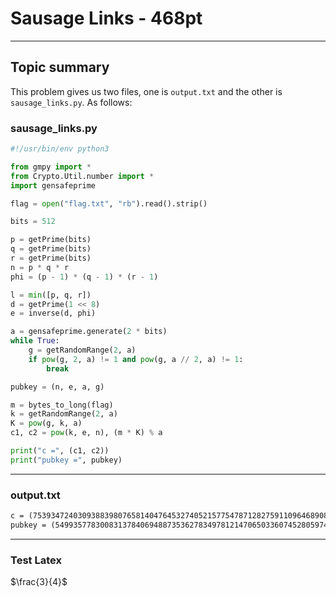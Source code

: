 <style TYPE="text/css">
code.has-jax {font: inherit; font-size: 100%; background: inherit; border: inherit;}
</style>
<script type="text/x-mathjax-config">
MathJax.Hub.Config({
    tex2jax: {
        inlineMath: [['$','$'], ['\\(','\\)']],
        skipTags: ['script', 'noscript', 'style', 'textarea', 'pre'] // removed 'code' entry
    }
});
MathJax.Hub.Queue(function() {
    var all = MathJax.Hub.getAllJax(), i;
    for(i = 0; i < all.length; i += 1) {
        all[i].SourceElement().parentNode.className += ' has-jax';
    }
});
</script>
<script type="text/javascript" src="https://cdnjs.cloudflare.com/ajax/libs/mathjax/2.7.4/MathJax.js?config=TeX-AMS_HTML-full"></script>
# Sausage Links - 468pt
----------------------------------------
## Topic summary

This problem gives us two files, one is `output.txt` and the other is `sausage_links.py`. As follows:
### sausage_links.py
```py
#!/usr/bin/env python3

from gmpy import *
from Crypto.Util.number import *
import gensafeprime

flag = open("flag.txt", "rb").read().strip()

bits = 512

p = getPrime(bits)
q = getPrime(bits)
r = getPrime(bits)
n = p * q * r
phi = (p - 1) * (q - 1) * (r - 1)

l = min([p, q, r])
d = getPrime(1 << 8)
e = inverse(d, phi)

a = gensafeprime.generate(2 * bits)
while True:
    g = getRandomRange(2, a)
    if pow(g, 2, a) != 1 and pow(g, a // 2, a) != 1:
        break

pubkey = (n, e, a, g)

m = bytes_to_long(flag)
k = getRandomRange(2, a)
K = pow(g, k, a)
c1, c2 = pow(k, e, n), (m * K) % a

print("c =", (c1, c2))
print("pubkey =", pubkey)

```
----------------------------------------------------------------------------------------------------------

### output.txt
```txt
c = (75393472403093883980765814047645327405215775478712827591109646890837780762923959326166827649826238535312344488349557712816610930220370001305827412505043127914547998320440240250325118053813714466854788644697706490515892504619105361332594358021214992759872975638137819189634434255388142452402903984216170592454070190763219802978580474823882279160692450914521162374808790341598702288608920814072249086450656427949215063564752988546802554974565217418056403485189158, 21743667484649294456505545386313391146296096106309721435244191430622536536241638911796782012089471615188229556482084132221324157541121095745921331613424302593658426094356838716843005440373679746518683613229280959080885966038959064524609397524131981550731325678855657987757274636339648236504515056989339931829)
pubkey = (549935778300831378406948873536278349781214706503360745280597408861216877781142622004454148443526758471040653633080987617044763942008023466559253761306561736450658314626615456982873023501736081710037081947666247132668118860186965548713647775109193997705890766881191577188287773692953347103686449329398217311195051172403636510262250822460785125486925931569891688688353900466632582649417645956790937903144901696446727579207702041958066277574559994377445136251040659, 32204951698260962458157592984992469529416584332675382497988021285424821386904232277036373403101864193040613563796784569698857185940927175841205145358641690922026788366581684507467056308764343250379771013177468030580725648480591696059317745554974780583562695962973324819593002957827750301174079447431501960032717699255546396631743680242345092881301693065171460311485778344053788138555054294470951574964376432654831106364396876336137419860163278539415409181597819, 138573907982913094895957560613895338045899660024192238553307135243826517727787057358804422211354202143617168828075979083404334708411832425604299257351876162289412352723963051979157876631398717413563591084855571688469543441655488090919934371369975426760135367341463974144518915155974937301498827086824773106003, 68759670662427533761108453255036749386266492702870615501799248175187816213782210092795089989860635666887242761904219513870052421033161791299816761321508643099537034976789844586576430337882832633194279669183386905734135409454252901918801636934986951843672112043695989089719222626801371853255674748960081747148)
```

----------------------------------------------------------------------------------------------



### Test Latex

$\frac{3}{4}$